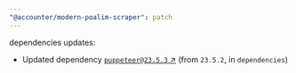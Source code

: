 ```yaml
---
"@accounter/modern-poalim-scraper": patch
---
```

dependencies updates:
  - Updated dependency [`puppeteer@23.5.3` ↗︎](https://www.npmjs.com/package/puppeteer/v/23.5.3) (from `23.5.2`, in `dependencies`)

